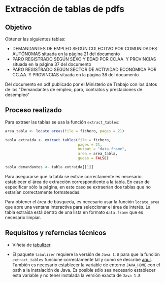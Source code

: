 # Extracción de tablas de pdfs

## Objetivo

Obtener las siguientes tablas:

* DEMANDANTES DE EMPLEO SEGÚN COLECTIVO POR COMUNIDADES AUTÓNOMAS situada en la página 21 del documento
* PARO REGISTRADO SEGÚN SEXO Y EDAD POR CC.AA. Y PROVINCIAS  situada en la página 37 del documento
* PARO REGISTRADO SEGÚN SECTOR DE ACTIVIDAD ECONÓMICA POR CC.AA. Y PROVINCIAS  situada en la página 38 del documento



Del documento en pdf publicado por el Ministerio de Trabajo con los datos de los "Demandantes de empleo, paro, contratos y prestaciones de desempleo"

## Proceso realizado

Para extraer las tablas se usa la función `extract_tables`:

```R
area_tabla <- locate_areas(file = fichero, pages = 21)

tabla_extraida <- extract_tables(file = fichero, 
                                 pages = 21, 
                                 output = "data.frame", 
                                 area = area_tabla,
                                 guess = FALSE)

tabla_demandantes <- tabla_extraida[[1]]
```

Para asegurarse que la tabla se extrae correctamente es necesario establecer el área de extracción correspondiente a la tabla. En caso de especificar sólo la página, en este caso se extraerían dos tablas que no estarían correctamente formateadas. 

Para obtener el área de búsqueda, es necesario usar la función `locate_area` que abre una ventana interactiva para seleccionar el área de interés. La tabla extraída está dentro de una lista en formato `data.frame` que es necesario limpiar.

## Requisitos y referncias técnicos

* Viñeta de [tabulizer](https://cran.r-project.org/web/packages/tabulizer/vignettes/tabulizer.html) 

* El paquete `tabulizer` requiere la versión de `Java 1.8` para que la función `extract_tables` funcione correctamente tal y como se describe [aquí](https://githubmemory.com/repo/ropensci/tabulizer/issues). También es necesario establecer la variable de entorno `JAVA_HOME` con el path a la instalación de Java. Es posible sólo sea necesario establecer esta variable y no tener instalada la versión exacta de `Java 1.8`

